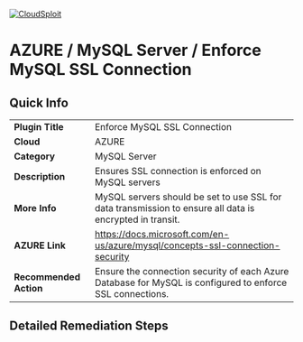 [![CloudSploit](https://cloudsploit.com/img/logo-new-big-text-100.png "CloudSploit")](https://cloudsploit.com)

# AZURE / MySQL Server / Enforce MySQL SSL Connection

## Quick Info

| | |
|-|-|
| **Plugin Title** | Enforce MySQL SSL Connection |
| **Cloud** | AZURE |
| **Category** | MySQL Server |
| **Description** | Ensures SSL connection is enforced on MySQL servers |
| **More Info** | MySQL servers should be set to use SSL for data transmission to ensure all data is encrypted in transit. |
| **AZURE Link** | https://docs.microsoft.com/en-us/azure/mysql/concepts-ssl-connection-security |
| **Recommended Action** | Ensure the connection security of each Azure Database for MySQL is configured to enforce SSL connections. |

## Detailed Remediation Steps





